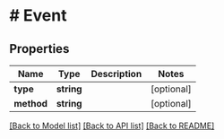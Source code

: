# # Event

## Properties

Name | Type | Description | Notes
------------ | ------------- | ------------- | -------------
**type** | **string** |  | [optional]
**method** | **string** |  | [optional]

[[Back to Model list]](../../README.md#models) [[Back to API list]](../../README.md#endpoints) [[Back to README]](../../README.md)
